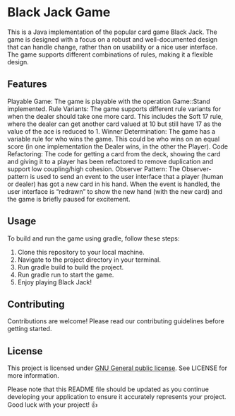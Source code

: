 # Black Jack Game
This is a Java implementation of the popular card game Black Jack. The game is designed with a focus on a robust and well-documented design that can handle change, rather than on usability or a nice user interface. The game supports different combinations of rules, making it a flexible design.

## Features
Playable Game: The game is playable with the operation Game::Stand implemented.
Rule Variants: The game supports different rule variants for when the dealer should take one more card. This includes the Soft 17 rule, where the dealer can get another card valued at 10 but still have 17 as the value of the ace is reduced to 1.
Winner Determination: The game has a variable rule for who wins the game. This could be who wins on an equal score (in one implementation the Dealer wins, in the other the Player).
Code Refactoring: The code for getting a card from the deck, showing the card and giving it to a player has been refactored to remove duplication and support low coupling/high cohesion.
Observer Pattern: The Observer-pattern is used to send an event to the user interface that a player (human or dealer) has got a new card in his hand. When the event is handled, the user interface is “redrawn” to show the new hand (with the new card) and the game is briefly paused for excitement.

## Usage
To build and run the game using gradle, follow these steps:

1. Clone this repository to your local machine.
2. Navigate to the project directory in your terminal.
3. Run gradle build to build the project.
4. Run gradle run to start the game.
5. Enjoy playing Black Jack!

## Contributing
Contributions are welcome! Please read our contributing guidelines before getting started.

## License
This project is licensed under [GNU General public license](https://www.gnu.org/licenses/gpl-3.0.html). See LICENSE for more information.

Please note that this README file should be updated as you continue developing your application to ensure it accurately represents your project. Good luck with your project! 👍